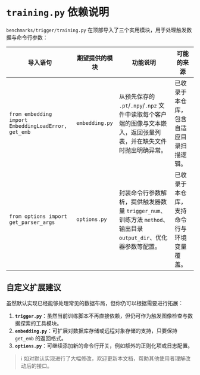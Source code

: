 # `training.py` 依赖说明

`benchmarks/trigger/training.py` 在顶部导入了三个实用模块，用于处理触发数据与命令行参数：

| 导入语句 | 期望提供的模块 | 功能说明 | 可能的来源 |
| --- | --- | --- | --- |
| `from embedding import EmbeddingLoadError, get_emb` | `embedding.py` | 从预先保存的 `.pt`/`.npy`/`.npz` 文件中读取每个客户端的图像与文本嵌入，返回张量列表，并在缺失文件时抛出明确异常。 | 已收录于本仓库，包含自适应目录扫描逻辑。 |
| `from options import get_parser_args` | `options.py` | 封装命令行参数解析，提供触发器数量 `trigger_num`、训练方法 `method`、输出目录 `output_dir`、优化器参数等配置。 | 已收录于本仓库，支持命令行与环境变量覆盖。 |

## 自定义扩展建议

虽然默认实现已经能够处理常见的数据布局，但你仍可以根据需要进行拓展：

1. **`trigger.py`**：虽然当前训练脚本不再直接依赖，但仍可作为触发图像检查与数据探索的工具模块。
2. **`embedding.py`**：可扩展对数据库存储或远程对象存储的支持，只要保持 `get_emb` 的返回格式。
3. **`options.py`**：可继续添加新的命令行开关，例如额外的正则化项或日志配置。

> ℹ️ 如对默认实现进行了大幅修改，欢迎更新本文档，帮助其他使用者理解改动后的接口。
